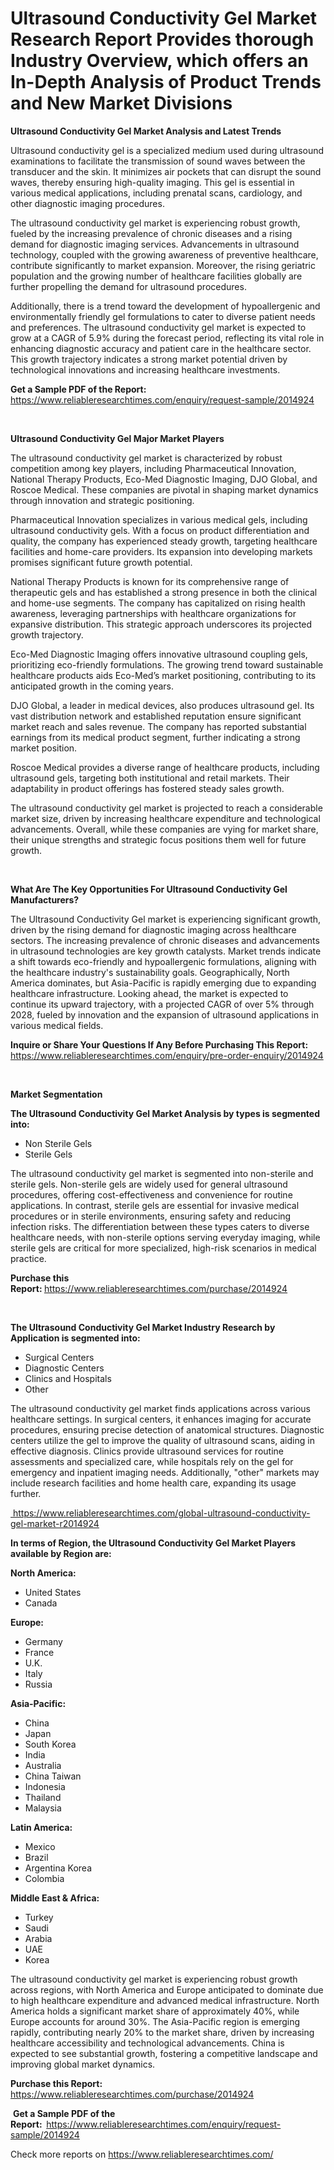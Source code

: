 <p><h1>Ultrasound Conductivity Gel Market Research Report Provides thorough Industry Overview, which offers an In-Depth Analysis of Product Trends and New Market Divisions</h1></p><p><strong>Ultrasound Conductivity Gel Market Analysis and Latest Trends</strong></p>
<p><p>Ultrasound conductivity gel is a specialized medium used during ultrasound examinations to facilitate the transmission of sound waves between the transducer and the skin. It minimizes air pockets that can disrupt the sound waves, thereby ensuring high-quality imaging. This gel is essential in various medical applications, including prenatal scans, cardiology, and other diagnostic imaging procedures.</p><p>The ultrasound conductivity gel market is experiencing robust growth, fueled by the increasing prevalence of chronic diseases and a rising demand for diagnostic imaging services. Advancements in ultrasound technology, coupled with the growing awareness of preventive healthcare, contribute significantly to market expansion. Moreover, the rising geriatric population and the growing number of healthcare facilities globally are further propelling the demand for ultrasound procedures.</p><p>Additionally, there is a trend toward the development of hypoallergenic and environmentally friendly gel formulations to cater to diverse patient needs and preferences. The ultrasound conductivity gel market is expected to grow at a CAGR of 5.9% during the forecast period, reflecting its vital role in enhancing diagnostic accuracy and patient care in the healthcare sector. This growth trajectory indicates a strong market potential driven by technological innovations and increasing healthcare investments.</p></p>
<p><strong>Get a Sample PDF of the Report:&nbsp;</strong> <a href="https://www.reliableresearchtimes.com/enquiry/request-sample/2014924?utm_campaign=2931&utm_medium=2&utm_source=Github&utm_content=ia&utm_term=29032025&utm_id=ultrasound-conductivity-gel">https://www.reliableresearchtimes.com/enquiry/request-sample/2014924</a></p>
<p>&nbsp;</p>
<p><strong>Ultrasound Conductivity Gel Major Market Players</strong></p>
<p><p>The ultrasound conductivity gel market is characterized by robust competition among key players, including Pharmaceutical Innovation, National Therapy Products, Eco-Med Diagnostic Imaging, DJO Global, and Roscoe Medical. These companies are pivotal in shaping market dynamics through innovation and strategic positioning.</p><p>Pharmaceutical Innovation specializes in various medical gels, including ultrasound conductivity gels. With a focus on product differentiation and quality, the company has experienced steady growth, targeting healthcare facilities and home-care providers. Its expansion into developing markets promises significant future growth potential.</p><p>National Therapy Products is known for its comprehensive range of therapeutic gels and has established a strong presence in both the clinical and home-use segments. The company has capitalized on rising health awareness, leveraging partnerships with healthcare organizations for expansive distribution. This strategic approach underscores its projected growth trajectory.</p><p>Eco-Med Diagnostic Imaging offers innovative ultrasound coupling gels, prioritizing eco-friendly formulations. The growing trend toward sustainable healthcare products aids Eco-Med’s market positioning, contributing to its anticipated growth in the coming years.</p><p>DJO Global, a leader in medical devices, also produces ultrasound gel. Its vast distribution network and established reputation ensure significant market reach and sales revenue. The company has reported substantial earnings from its medical product segment, further indicating a strong market position.</p><p>Roscoe Medical provides a diverse range of healthcare products, including ultrasound gels, targeting both institutional and retail markets. Their adaptability in product offerings has fostered steady sales growth.</p><p>The ultrasound conductivity gel market is projected to reach a considerable market size, driven by increasing healthcare expenditure and technological advancements. Overall, while these companies are vying for market share, their unique strengths and strategic focus positions them well for future growth.</p></p>
<p>&nbsp;</p>
<p><strong>What Are The Key Opportunities For Ultrasound Conductivity Gel Manufacturers?</strong></p>
<p><p>The Ultrasound Conductivity Gel market is experiencing significant growth, driven by the rising demand for diagnostic imaging across healthcare sectors. The increasing prevalence of chronic diseases and advancements in ultrasound technologies are key growth catalysts. Market trends indicate a shift towards eco-friendly and hypoallergenic formulations, aligning with the healthcare industry's sustainability goals. Geographically, North America dominates, but Asia-Pacific is rapidly emerging due to expanding healthcare infrastructure. Looking ahead, the market is expected to continue its upward trajectory, with a projected CAGR of over 5% through 2028, fueled by innovation and the expansion of ultrasound applications in various medical fields.</p></p>
<p><strong>Inquire or Share Your Questions If Any Before Purchasing This Report:</strong> <a href="https://www.reliableresearchtimes.com/enquiry/pre-order-enquiry/2014924?utm_campaign=2931&utm_medium=2&utm_source=Github&utm_content=ia&utm_term=29032025&utm_id=ultrasound-conductivity-gel">https://www.reliableresearchtimes.com/enquiry/pre-order-enquiry/2014924</a></p>
<p>&nbsp;</p>
<p><strong>Market Segmentation</strong></p>
<p><strong>The Ultrasound Conductivity Gel Market Analysis by types is segmented into:</strong></p>
<p><ul><li>Non Sterile Gels</li><li>Sterile Gels</li></ul></p>
<p><p>The ultrasound conductivity gel market is segmented into non-sterile and sterile gels. Non-sterile gels are widely used for general ultrasound procedures, offering cost-effectiveness and convenience for routine applications. In contrast, sterile gels are essential for invasive medical procedures or in sterile environments, ensuring safety and reducing infection risks. The differentiation between these types caters to diverse healthcare needs, with non-sterile options serving everyday imaging, while sterile gels are critical for more specialized, high-risk scenarios in medical practice.</p></p>
<p><strong>Purchase this Report:&nbsp;</strong><a href="https://www.reliableresearchtimes.com/purchase/2014924?utm_campaign=2931&utm_medium=2&utm_source=Github&utm_content=ia&utm_term=29032025&utm_id=ultrasound-conductivity-gel">https://www.reliableresearchtimes.com/purchase/2014924</a></p>
<p>&nbsp;</p>
<p><strong>The Ultrasound Conductivity Gel Market Industry Research by Application is segmented into:</strong></p>
<p><ul><li>Surgical Centers</li><li>Diagnostic Centers</li><li>Clinics and Hospitals</li><li>Other</li></ul></p>
<p><p>The ultrasound conductivity gel market finds applications across various healthcare settings. In surgical centers, it enhances imaging for accurate procedures, ensuring precise detection of anatomical structures. Diagnostic centers utilize the gel to improve the quality of ultrasound scans, aiding in effective diagnosis. Clinics provide ultrasound services for routine assessments and specialized care, while hospitals rely on the gel for emergency and inpatient imaging needs. Additionally, "other" markets may include research facilities and home health care, expanding its usage further.</p></p>
<p><a href="https://www.reliableresearchtimes.com/global-ultrasound-conductivity-gel-market-r2014924?utm_campaign=2931&utm_medium=2&utm_source=Github&utm_content=ia&utm_term=29032025&utm_id=ultrasound-conductivity-gel">&nbsp;https://www.reliableresearchtimes.com/global-ultrasound-conductivity-gel-market-r2014924</a></p>
<p><strong>In terms of Region, the Ultrasound Conductivity Gel Market Players available by Region are:</strong></p>
<p>
    <p> <strong> North America: </strong>
        <ul>
            <li>United States</li>
            <li>Canada</li>
        </ul>
        </p> 
    <p> <strong> Europe: </strong>
        <ul>
            <li>Germany</li>
            <li>France</li>
            <li>U.K.</li>
            <li>Italy</li>
            <li>Russia</li>
        </ul>
        </p> 
    <p> <strong> Asia-Pacific: </strong>
        <ul>
            <li>China</li>
            <li>Japan</li>
            <li>South Korea</li>
            <li>India</li>
            <li>Australia</li>
            <li>China Taiwan</li>
            <li>Indonesia</li>
            <li>Thailand</li>
            <li>Malaysia</li>
        </ul>
        </p> 
    <p> <strong> Latin America: </strong>
        <ul>
            <li>Mexico</li>
            <li>Brazil</li>
            <li>Argentina Korea</li>
            <li>Colombia</li>
        </ul>
        </p> 
    <p> <strong> Middle East & Africa: </strong>
        <ul>
            <li>Turkey</li>
            <li>Saudi</li>
            <li>Arabia</li>
            <li>UAE</li>
            <li>Korea</li>
        </ul>
    </p>
    </p>
<p><p>The ultrasound conductivity gel market is experiencing robust growth across regions, with North America and Europe anticipated to dominate due to high healthcare expenditure and advanced medical infrastructure. North America holds a significant market share of approximately 40%, while Europe accounts for around 30%. The Asia-Pacific region is emerging rapidly, contributing nearly 20% to the market share, driven by increasing healthcare accessibility and technological advancements. China is expected to see substantial growth, fostering a competitive landscape and improving global market dynamics.</p></p>
<p><strong>Purchase this Report: </strong><a href="https://www.reliableresearchtimes.com/purchase/2014924?utm_campaign=2931&utm_medium=2&utm_source=Github&utm_content=ia&utm_term=29032025&utm_id=ultrasound-conductivity-gel">https://www.reliableresearchtimes.com/purchase/2014924</a></p>
<p>&nbsp;<strong>Get a Sample PDF of the Report:&nbsp;&nbsp;</strong><a href="https://www.reliableresearchtimes.com/enquiry/request-sample/2014924?utm_campaign=2931&utm_medium=2&utm_source=Github&utm_content=ia&utm_term=29032025&utm_id=ultrasound-conductivity-gel">https://www.reliableresearchtimes.com/enquiry/request-sample/2014924</a></p>
<p><strong></strong></p>
<p>Check more reports on <a href="https://www.reliableresearchtimes.com/?utm_campaign=2931&utm_medium=2&utm_source=Github&utm_content=ia&utm_term=29032025&utm_id=ultrasound-conductivity-gel">https://www.reliableresearchtimes.com/</a></p>